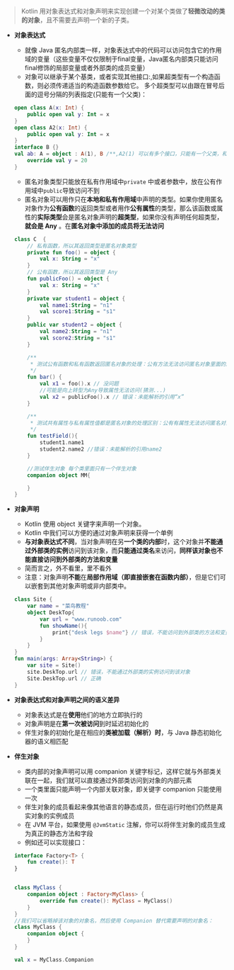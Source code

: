 > Kotlin 用对象表达式和对象声明来实现创建一个对某个类做了**轻微改动的类的对象**，且不需要去声明一个新的子类。

- **对象表达式**

  - 就像 Java 匿名内部类一样，对象表达式中的代码可以访问包含它的作用域的变量（这些变量不仅仅限制于final变量，Java匿名内部类只能访问final修饰的局部变量或者外部类的成员变量）
  - 对象可以继承于某个基类，或者实现其他接口:,如果超类型有⼀个构造函数，则必须传递适当的构造函数参数给它。 多个超类型可以由跟在冒号后⾯的逗号分隔的列表指定(只能有一个父类)：

  ```kotlin
  open class A(x: Int) {
      public open val y: Int = x
  }
  open class A2(x: Int) {
      public open val y: Int = x
  }
  interface B {}
  val ab: A = object : A(1), B /**,A2(1) 可以有多个接口，只能有一个父类，和Java一样，不要被迷惑了*/{
      override val y = 20
  }
  ```

  - 匿名对象类型只能放在私有作用域中`private` 中或者参数中，放在公有作用域中`public`导致访问不到
  - 匿名对象可以用作只在**本地和私有作用域**中声明的类型。如果你使用匿名对象作为**公有函数**的返回类型或者用作**公有属性**的类型，那么该函数或属性的**实际类型**会是匿名对象声明的**超类型**，如果你没有声明任何超类型，**就会是 Any** 。在**匿名对象中添加的成员将无法访问**

  ```kotlin
  class C  {
      // 私有函数，所以其返回类型是匿名对象类型
      private fun foo() = object {
          val x: String = "x"
      }
      // 公有函数，所以其返回类型是 Any
      fun publicFoo() = object {
          val x: String = "x"
      }
      private var student1 = object {
          val name1:String = "n1"
          val score1:String = "s1"
      }
      public var student2 = object {
          val name2:String = "n1"
          val score2:String = "s1"
      }
  
      /**
       * 测试公有函数和私有函数返回匿名对象的处理：公有方法无法访问匿名对象里面的属性
       */
      fun bar() {
          val x1 = foo().x // 没问题
          //可能是向上转型为Any导致属性无法访问(猜测...)
          val x2 = publicFoo().x // 错误：未能解析的引⽤“x”
      }
  
      /**
       * 测试共有属性与私有属性值都是匿名对象的处理区别：公有有属性无法访问匿名对象里面的属性
       */
      fun testField(){
          student1.name1
          student2.name2 //错误：未能解析的引用name2
      }
  
      //测试伴生对象 每个类里面只有一个伴生对象
      companion object MM{
  
      }
  }
  ```



- **对象声明**

  - Kotlin 使用 object 关键字来声明一个对象。
  - Kotlin 中我们可以方便的通过对象声明来获得一个单例
  - **与对象表达式不同**，当对象声明在另**一个类的内部**时，这个对象并**不能通过外部类的实例**访问到该对象，而**只能通过类名**来访问，**同样该对象也不能直接访问到外部类的方法和变量**
  - 简而言之，外不看里，里不看外
  - 注意：对象声明**不能**在**局部作⽤域（即直接嵌套在函数内部）**，但是它们可以嵌套到其他对象声明或⾮内部类中。

  ```kotlin
  class Site {
      var name = "菜鸟教程"
      object DeskTop{
          var url = "www.runoob.com"
          fun showName(){
              print{"desk legs $name"} // 错误，不能访问到外部类的方法和变量
          }
      }
  }
  fun main(args: Array<String>) {
      var site = Site()
      site.DeskTop.url // 错误，不能通过外部类的实例访问到该对象
      Site.DeskTop.url // 正确
  }
  ```



- **对象表达式和对象声明之间的语义差异**
  - 对象表达式是在**使用**他们的地方立即执行的
  - 对象声明是在**第一次被访问**到时延迟初始化的
  - 伴生对象的初始化是在相应的**类被加载（解析）时**，与 Java 静态初始化器的语义相匹配



- **伴生对象**

  - 类内部的对象声明可以用 companion 关键字标记，这样它就与外部类关联在一起，我们就可以直接通过外部类访问到对象的内部元素
  - 一个类里面只能声明一个内部关联对象，即关键字 companion 只能使用一次
  - 伴生对象的成员看起来像其他语言的静态成员，但在运行时他们仍然是真实对象的实例成员
  - 在 JVM 平台，如果使⽤ `@JvmStatic` 注解，你可以将伴⽣对象的成员⽣成为真正的静态⽅法和字段
  - 例如还可以实现接口：

  ```kotlin
  interface Factory<T> {
      fun create(): T
  }
  
  
  class MyClass {
      companion object : Factory<MyClass> {
          override fun create(): MyClass = MyClass()
      }
  }
  //我们可以省略掉该对象的对象名，然后使用 Companion 替代需要声明的对象名：
  class MyClass {
      companion object {
      }
  }
  
  val x = MyClass.Companion
  ```